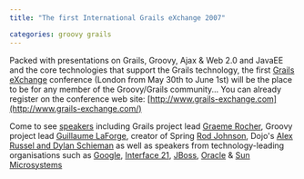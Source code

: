 ```yaml
---
title: "The first International Grails eXchange 2007"

categories: groovy grails
---
```


Packed with presentations on Grails, Groovy, Ajax & Web 2.0 and JavaEE and the core technologies that support the Grails technology, the first [Grails eXchange](http://www.grails-exchange.com/) conference (London from May 30th to June 1st) will be the place to be for any member of the Groovy/Grails community... You can already register on the conference web site: [http://www.grails-exchange.com](http://www.grails-exchange.com/)


Come to see [speakers](http://www.grails-exchange.com/speakers) including Grails project lead [Graeme Rocher](http://www.grails-exchange.com/graeme-rocher), Groovy project lead [Guillaume LaForge](http://www.grails-exchange.com/guillaume-laforge), creator of Spring [Rod Johnson](http://www.grails-exchange.com/rod-johnson), Dojo's [Alex Russel and Dylan Schieman](http://www.grails-exchange.com/alex-russel-dylan-schiemann) as well as speakers from technology-leading organisations such as [Google](http://www.grails-exchange.com/joe-walnes), [Interface 21](http://www.grails-exchange.com/rob-harrop), [JBoss](http://www.grails-exchange.com/manik-surtani), [Oracle](http://www.grails-exchange.com/tugdual-grall) &amp; [Sun Microsystems](http://www.grails-exchange.com/geertjan-weilenga)

